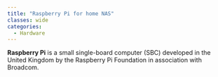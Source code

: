```yaml
---
title: "Raspberry Pi for home NAS"
classes: wide 
categories:
  - Hardware
---
```


**Raspberry Pi** is a small single-board computer (SBC) developed in the United Kingdom by the Raspberry Pi Foundation in association with Broadcom. 
